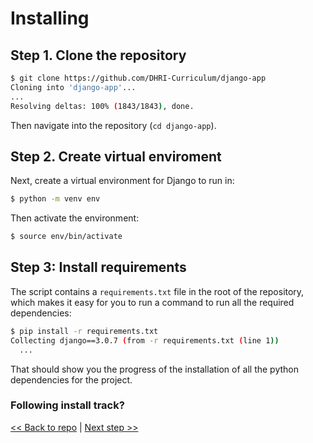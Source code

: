 # Installing

## Step 1. Clone the repository

```sh
$ git clone https://github.com/DHRI-Curriculum/django-app
Cloning into 'django-app'...
...
Resolving deltas: 100% (1843/1843), done.
```

Then navigate into the repository (`cd django-app`).

## Step 2. Create virtual enviroment

Next, create a virtual environment for Django to run in:

```sh
$ python -m venv env
```

Then activate the environment:

```sh
$ source env/bin/activate
```

## Step 3: Install requirements

The script contains a `requirements.txt` file in the root of the repository, which makes it easy for you to run a command to run all the required dependencies:

```sh
$ pip install -r requirements.txt
Collecting django==3.0.7 (from -r requirements.txt (line 1))
  ...
```

That should show you the progress of the installation of all the python dependencies for the project.

### Following install track?

[<< Back to repo](/DHRI-Curriculum/django-app/alpha-3) | [Next step >>](populate.md)